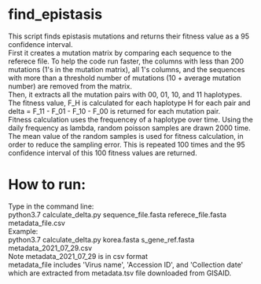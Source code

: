 # find_epistasis
 
This script finds epistasis mutations and returns their fitness value as a 95 confidence interval. \
First it creates a mutation matrix by comparing each sequence to the referece file. To help the code run faster, the columns with less than 200 mutations (1's in the mutation matrix), all 1's columns, and the sequences with more than a threshold number of mutations (10 + average mutation number) are removed from the matrix. \
Then, it extracts all the mutation pairs with 00, 01, 10, and 11 haplotypes. The fitness value, F_H is calculated for each haplotype H for each pair and delta = F_11 - F_01 - F_10 - F_00 is returned for each mutation pair. \
Fitness calculation uses the frequencey of a haplotype over time. Using the daily frequency as lambda, random poisson samples are drawn 2000 time. The mean value of the random samples is used for fitness calculation, in order to reduce the sampling error. This is repeated 100 times and the 95 confidence interval of this 100 fitness values are returned. 


# How to run:
Type in the command line: \
python3.7 calculate_delta.py sequence_file.fasta referece_file.fasta metadata_file.csv\
Example: \
python3.7 calculate_delta.py korea.fasta s_gene_ref.fasta metadata_2021_07_29.csv\
Note metadata_2021_07_29 is in csv format \
metadata_file includes 'Virus name', 'Accession ID', and 'Collection date' which are extracted from metadata.tsv file downloaded from GISAID.

